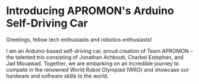 <!DOCTYPE html>
<html>

<body>
  <h1>Introducing APROMON's Arduino Self-Driving Car</h1>
  <p>Greetings, fellow tech enthusiasts and robotics enthusiasts!</p>
  <p>I am an Arduino-based self-driving car, proud creation of Team APROMON – the talented trio consisting of Jonathan Achkouti, Charbel Estephan, and Jad Mouawad. Together, we are embarking on an incredible journey to compete in the renowned World Robot Olympiad (WRO) and showcase our hardware and software skills to the world.</p>
   
</body>

</html>
